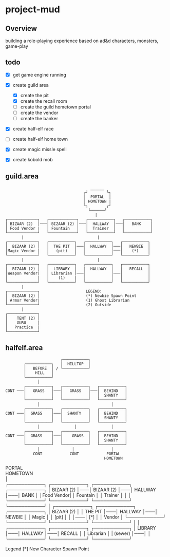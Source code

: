 # project-mud

## Overview
building a role-playing experience based on ad&d characters, monsters, game-play

## todo
- [x] get game engine running
- [x] create guild area
  - [x] create the pit
  - [x] create the recall room
  - [ ] create the guild hometown portal
  - [ ] create the vendor
  - [ ] create the banker
- [x] create half-elf race
- [ ] create half-elf home town
- [x] create magic missle spell
- [x] create kobold mob


## guild.area
```
                                     ______ 
                                  ┌┘        └┐ 
                                  │  PORTAL  │
                                  │ HOMETOWN | 
                                  └┐        ┌┘                       
                                    └──────┘
                                       |
┌─────────────┐   ┌────────────┐   ┌───────────┐   ┌───────────┐
│ BIZAAR (2)  │───│ BIZAAR (2) │───│  HALLWAY  │───│   BANK    │
│ Food Vendor |   │ Fountain   │   │  Trainer  │   │           │
└─────────────┘   └────────────┘   └───────────┘   └───────────┘
       |                                |
┌─────────────┐   ┌───────────┐   ┌───────────┐   ┌───────────┐
│  BIZAAR (2) │   │  THE PIT  │───│  HALLWAY  │───│   NEWBIE  │
│Magic Vendor |   │   (pit)   │   │           │───│    (*)    │                
└─────────────┘   └───────────┘   └───────────┘   └───────────┘
       |                                |
┌─────────────┐   ┌───────────┐   ┌───────────┐   ┌───────────┐
│  BIZAAR (2) │   │  LIBRARY  │   |  HALLWAY  │   │   RECALL  │
│Weapon Vendor|   │ Librarian │───│           │───│           │                
│             |   │    (1)    |   │           │   │           │                
└─────────────┘   └───────────┘   └───────────┘   └───────────┘
       |                                
┌─────────────┐                    LEGEND:
│  BIZAAR (2) │                    (*) Newbie Spawn Point
│ Armor Vendor|                    (1) Ghost Librarian
└─────────────┘                    (2) Outside  
       |                                
┌─────────────┐                    
│    TENT (2) │                    
│    GURU     |                    
│   Practice  |
└─────────────┘   

```

## halfelf.area
```
                        ┌───────────┐
        ┌───────────┐   │  HILLTOP  │
        │   BEFORE  │ / └───────────┘ 
        │    HILL   │             
        └───────────┘   
              │                
        ┌───────────┐   ┌───────────┐   ┌───────────┐
CONT ───│   GRASS   │───│   GRASS   │───│  BEHIND   │
        │           │   │           │   │  SHANTY   │
        └───────────┘   └───────────┘   └───────────┘
              │                               │                
        ┌───────────┐   ┌───────────┐   ┌───────────┐
CONT ───│  GRASS    │───│  SHANTY   │   │  BEHIND   │
        │           │   │           │   │  SHANTY   │
        └───────────┘   └───────────┘   └───────────┘
              │               │               │                
        ┌───────────┐   ┌───────────┐   ┌───────────┐
CONT ───│  GRASS    │───│    GRASS  │   │  BEHIND   │
        │           │   │           │   │  SHANTY   │
        └───────────┘   └───────────┘   └───────────┘
              │              │                │              
            CONT            CONT            PORTAL     
                                           HOMETOWN  
```                                     


  PORTAL     
                              HOMETOWN  
                                  │                
┌───────────┐   ┌───────────┐   ┌───────────┐   ┌───────────┐
│ BIZAAR (2) │───│ BIZAAR (2) │───│  HALLWAY  │───│   BANK    │
│Food Vendor|   │ Fountain  │   │  Trainer  │   │           │
└───────────┘   └───────────┘   └───────────┘   └───────────┘
                      │                ┌───────────┐   ┌───────────┐   ┌───────────┐
                │ BIZAAR (2) │   │  THE PIT  │───│  HALLWAY  │───│   NEWBIE  │                │ Magic    │   │   [pit]   │   │           │───│    [*]    │                │ Vendor   │   └───────────┘   └───────────┘   └───────────┘
                └───────────┘   │                                      │                ┌───────────┐   ┌───────────┐   ┌───────────┐
                │  LIBRARY  │───│  HALLWAY  │───│  RECALL   │
                │ Librarian │   |  (sewer)  │───│           │
                └───────────┘   └───────────┘   └───────────┘

Legend
[*] New Character Spawn Point
